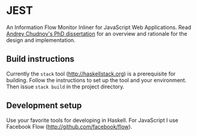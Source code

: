 JEST
========

An Information Flow Monitor Inliner for JavaScript Web Applications. Read [Andrey Chudnov's PhD dissertation](https://chudnov.com/dissertation.pdf) for an overview and rationale for the design and implementation.

Build instructions
------------------

Currently the `stack` tool (http://haskellstack.org) is a prerequisite for building. Follow the instructions to set up the tool and your environment. Then issue `stack build` in the project directory.

<!-- You can also build without `stack`. You would need GHC (at least 7.4.2) and cabal-install (at least 1.18). To perform a full sanboxed (recommended) build issue the following commands: -->

<!-- ``` -->
<!-- cabal update -->
<!-- cabal sandbox init -->
<!-- cabal install --enable-tests --only-dependencies -->
<!-- cabal build -->
<!-- ``` -->

Development setup
-----------------

Use your favorite tools for developing in Haskell. For JavaScript I use Facebook Flow (http://github.com/facebook/flow).
